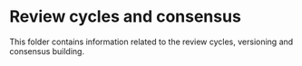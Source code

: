 # Review cycles and consensus

This folder contains information related to the review cycles, versioning and consensus building. 
